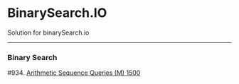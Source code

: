 # BinarySearch.IO
Solution for binarySearch.io


---
### Binary Search
#934. [Arithmetic Sequence Queries (M) 1500](./code/934.txt) <br />
